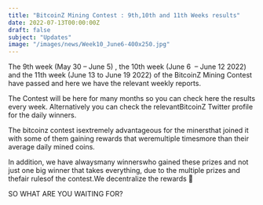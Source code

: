 ```yaml
---
title: "BitcoinZ Mining Contest : 9th,10th and 11th Weeks results"
date: 2022-07-13T00:00:00Z
draft: false
subject: "Updates"
image: "/images/news/Week10_June6-400x250.jpg"
---
```


The 9th week (May 30 – June 5) , the 10th week (June 6  – June 12 2022) and the 11th week (June 13 to June 19 2022) of the BitcoinZ Mining Contest have passed and here we have the relevant weekly reports.

The Contest will be here for many months so you can check here the results every week. Alternatively you can check the relevantBitcoinZ Twitter profile for the daily winners.

The bitcoinz contest isextremely advantageous for the minersthat joined it with some of them gaining rewards that weremultiple timesmore than their average daily mined coins.

In addition, we have alwaysmany winnerswho gained these prizes and not just one big winner that takes everything, due to the multiple prizes and thefair rulesof the contest.We decentralize the rewards 🙂

SO WHAT ARE YOU WAITING FOR?
